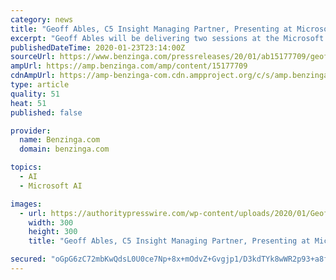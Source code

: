 ```yaml
---
category: news
title: "Geoff Ables, C5 Insight Managing Partner, Presenting at Microsoft 365 Friday Utah Event"
excerpt: "Geoff Ables will be delivering two sessions at the Microsoft 365 Friday Utah conference in the Salt Lake City area on February 7. C5 Insight Managing Partner Geoff Ables will be presenting two sessions at the Microsoft 365 Friday Utah event on February 7,"
publishedDateTime: 2020-01-23T23:14:00Z
sourceUrl: https://www.benzinga.com/pressreleases/20/01/ab15177709/geoff-ables-c5-insight-managing-partner-presenting-at-microsoft-365-friday-utah-event
ampUrl: https://amp.benzinga.com/amp/content/15177709
cdnAmpUrl: https://amp-benzinga-com.cdn.ampproject.org/c/s/amp.benzinga.com/amp/content/15177709
type: article
quality: 51
heat: 51
published: false

provider:
  name: Benzinga.com
  domain: benzinga.com

topics:
  - AI
  - Microsoft AI

images:
  - url: https://authoritypresswire.com/wp-content/uploads/2020/01/Geoff-Ables-Head-Shot-photo-SQ-3-300x300.jpg
    width: 300
    height: 300
    title: "Geoff Ables, C5 Insight Managing Partner, Presenting at Microsoft 365 Friday Utah Event"

secured: "oGpG6zC72mbKwQdsL0U0ce7Np+8x+mOdvZ+Gvgjp1/D3kdTYk8wWR2p93+a8fH88fgOaJvcSr4u++5WDPY3I+m1iDfXSHW7PrMM6A2/AIa+iTihlJYEjnqIHwtX3en8fd6Qdff4MzInkrinZnop+N/ge2jUvmjKfXxZPAxGWSfMnibgNGyxl5pdDS7faY0y3mENICwAqFFGEANQpdmYRekWprPp5ZeqK/xkZab712B1LF2OCLzphMd8HWwooBd8NT/YEH/GTKlpQY+dJc1wIlJuBi2Ks6w9+csDSp9eHtYjotn9eachxn4q+VqWT3VlQzIdHWfLK9i5ZX6GgAE4kw151IVzvjzES7iUMODLeOC8rUC42UyLe9dooJvZI/E3wSmqdsLPP28IIABsOrBmtoS5dCb24RcQf04/2fASPRilZ5zvs1+kOctIeIa2PS1phkDiJDy+Yq0yqEXGXwO2qZXv2LpeEWHjj9m9je6cAliA=;4yTURNcSQWEo+2+cHO2+og=="
---
```


